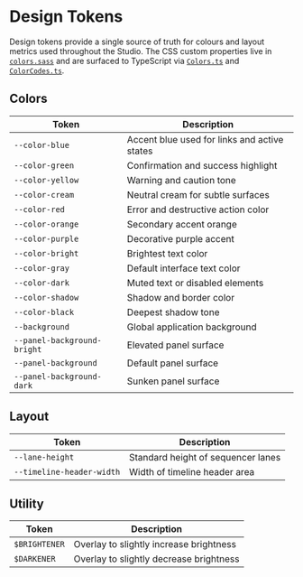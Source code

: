 # Design Tokens

Design tokens provide a single source of truth for colours and layout metrics
used throughout the Studio. The CSS custom properties live in
[`colors.sass`](../../../app/studio/src/colors.sass) and are surfaced to
TypeScript via [`Colors.ts`](../../../studio/core/src/Colors.ts) and
[`ColorCodes.ts`](../../../studio/core/src/ColorCodes.ts).

## Colors

| Token | Description |
|-------|-------------|
| `--color-blue` | Accent blue used for links and active states |
| `--color-green` | Confirmation and success highlight |
| `--color-yellow` | Warning and caution tone |
| `--color-cream` | Neutral cream for subtle surfaces |
| `--color-red` | Error and destructive action color |
| `--color-orange` | Secondary accent orange |
| `--color-purple` | Decorative purple accent |
| `--color-bright` | Brightest text color |
| `--color-gray` | Default interface text color |
| `--color-dark` | Muted text or disabled elements |
| `--color-shadow` | Shadow and border color |
| `--color-black` | Deepest shadow tone |
| `--background` | Global application background |
| `--panel-background-bright` | Elevated panel surface |
| `--panel-background` | Default panel surface |
| `--panel-background-dark` | Sunken panel surface |

## Layout

| Token | Description |
|-------|-------------|
| `--lane-height` | Standard height of sequencer lanes |
| `--timeline-header-width` | Width of timeline header area |

## Utility

| Token | Description |
|-------|-------------|
| `$BRIGHTENER` | Overlay to slightly increase brightness |
| `$DARKENER` | Overlay to slightly decrease brightness |

